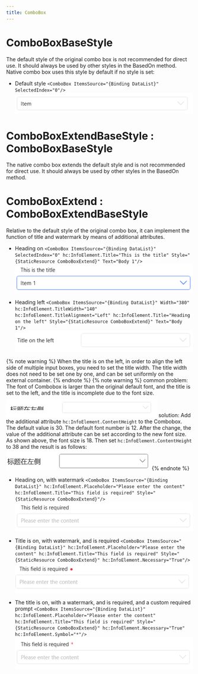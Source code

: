 ```yaml
---
title: ComboBox
---
```


# ComboBoxBaseStyle

The default style of the original combo box is not recommended for direct use. It should always be used by other styles in the BasedOn method. Native combo box uses this style by default if no style is set:

- Default style
`<ComboBox ItemsSource="{Binding DataList}" SelectedIndex="0"/>`
![ComboBoxBaseStyle](https://raw.githubusercontent.com/HandyOrg/HandyOrgResource/master/HandyControl/Doc/native_controls/ComboBoxBaseStyle.png)

# ComboBoxExtendBaseStyle : ComboBoxBaseStyle

The native combo box extends the default style and is not recommended for direct use. It should always be used by other styles in the BasedOn method.

# ComboBoxExtend : ComboBoxExtendBaseStyle

Relative to the default style of the original combo box, it can implement the function of title and watermark by means of additional attributes.

- Heading on
`<ComboBox ItemsSource="{Binding DataList}" SelectedIndex="0" hc:InfoElement.Title="This is the title" Style="{StaticResource ComboBoxExtend}" Text="Body 1"/>`
![ComboBoxExtend_1](https://raw.githubusercontent.com/HandyOrg/HandyOrgResource/master/HandyControl/Doc/native_controls/ComboBoxExtend_1.png)

- Heading left
`<ComboBox ItemsSource="{Binding DataList}" Width="380" hc:InfoElement.TitleWidth="140" hc:InfoElement.TitleAlignment="Left" hc:InfoElement.Title="Heading on the left" Style="{StaticResource ComboBoxExtend}" Text="Body 1"/>`
![ComboBoxExtend_2](https://raw.githubusercontent.com/HandyOrg/HandyOrgResource/master/HandyControl/Doc/native_controls/ComboBoxExtend_2.png)

{% note warning %}
When the title is on the left, in order to align the left side of multiple input boxes, you need to set the title width. The title width does not need to be set one by one, and can be set uniformly on the external container.
{% endnote %}
{% note warning %}
common problem:
The font of Combobox is larger than the original default font, and the title is set to the left, and the title is incomplete due to the font size.
![ComboBoxExtend_2_Error1](https://raw.githubusercontent.com/HandyOrg/HandyOrgResource/master/HandyControl/Doc/native_controls/ComboBoxExtend_2_Error1.png)
solution:
Add the additional attribute `hc:InfoElement.ContentHeight` to the Combobox. The default value is 30. The default font number is 12. After the change, the value of the additional attribute can be set according to the new font size. As shown above, the font size is 18. Then set `hc:InfoElement.ContentHeight` to 38 and the result is as follows: ![ComboBoxExtend_2_Ok1](https://raw.githubusercontent.com/HandyOrg/HandyOrgResource/master/HandyControl/Doc/native_controls/ComboBoxExtend_2_Ok1.png)
{% endnote %}
- Heading on, with watermark
`<ComboBox ItemsSource="{Binding DataList}" hc:InfoElement.Placeholder="Please enter the content" hc:InfoElement.Title="This field is required" Style="{StaticResource ComboBoxExtend}"/>`
![ComboBoxExtend_3](https://raw.githubusercontent.com/HandyOrg/HandyOrgResource/master/HandyControl/Doc/native_controls/ComboBoxExtend_3.png)

- Title is on, with watermark, and is required
`<ComboBox ItemsSource="{Binding DataList}" hc:InfoElement.Placeholder="Please enter the content" hc:InfoElement.Title="This field is required" Style="{StaticResource ComboBoxExtend}" hc:InfoElement.Necessary="True"/>`
![ComboBoxExtend_4](https://raw.githubusercontent.com/HandyOrg/HandyOrgResource/master/HandyControl/Doc/native_controls/ComboBoxExtend_4.png)

- The title is on, with a watermark, and is required, and a custom required prompt
`<ComboBox ItemsSource="{Binding DataList}" hc:InfoElement.Placeholder="Please enter the content" hc:InfoElement.Title="This field is required" Style="{StaticResource ComboBoxExtend}" hc:InfoElement.Necessary="True" hc:InfoElement.Symbol="*"/>`
![ComboBoxExtend_5](https://raw.githubusercontent.com/HandyOrg/HandyOrgResource/master/HandyControl/Doc/native_controls/ComboBoxExtend_5.png)